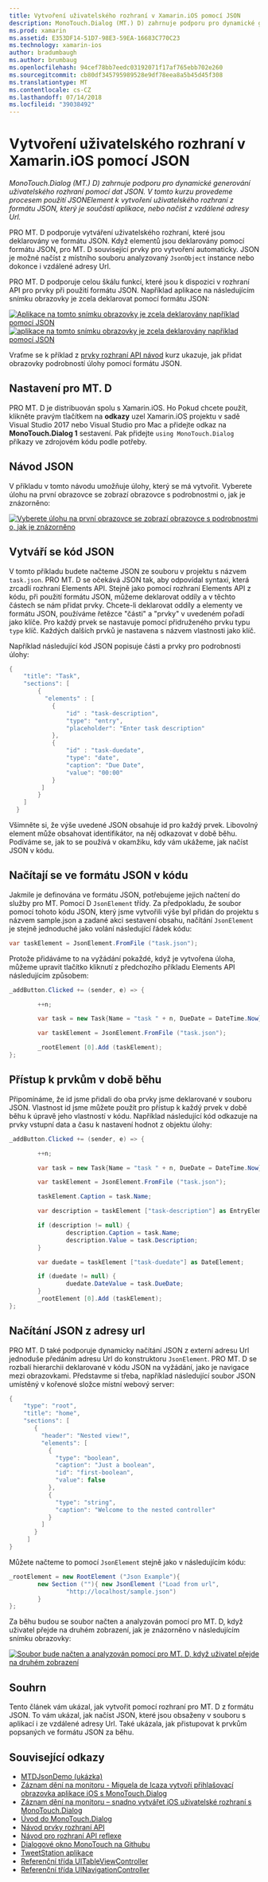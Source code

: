 ```yaml
---
title: Vytvoření uživatelského rozhraní v Xamarin.iOS pomocí JSON
description: MonoTouch.Dialog (MT.) D) zahrnuje podporu pro dynamické generování uživatelského rozhraní pomocí dat JSON. V tomto kurzu provedeme procesem použití JSONElement k vytvoření uživatelského rozhraní z formátu JSON, který je součástí aplikace, nebo načíst z vzdálené adresy Url.
ms.prod: xamarin
ms.assetid: E353DF14-51D7-98E3-59EA-16683C770C23
ms.technology: xamarin-ios
author: bradumbaugh
ms.author: brumbaug
ms.openlocfilehash: 94cef78bb7eedc03192071f17af765ebb702e260
ms.sourcegitcommit: cb80df345795989528e9df78eea8a5b45d45f308
ms.translationtype: MT
ms.contentlocale: cs-CZ
ms.lasthandoff: 07/14/2018
ms.locfileid: "39038492"
---
```

# <a name="using-json-to-create-a-user-interface-in-xamarinios"></a>Vytvoření uživatelského rozhraní v Xamarin.iOS pomocí JSON

_MonoTouch.Dialog (MT.) D) zahrnuje podporu pro dynamické generování uživatelského rozhraní pomocí dat JSON. V tomto kurzu provedeme procesem použití JSONElement k vytvoření uživatelského rozhraní z formátu JSON, který je součástí aplikace, nebo načíst z vzdálené adresy Url._

PRO MT. D podporuje vytváření uživatelského rozhraní, které jsou deklarovány ve formátu JSON. Když elementů jsou deklarovány pomocí formátu JSON, pro MT. D související prvky pro vytvoření automaticky. JSON je možné načíst z místního souboru analyzovaný `JsonObject` instance nebo dokonce i vzdálené adresy Url.

PRO MT. D podporuje celou škálu funkcí, které jsou k dispozici v rozhraní API pro prvky při použití formátu JSON. Například aplikace na následujícím snímku obrazovky je zcela deklarovat pomocí formátu JSON:

[![](json-element-walkthrough-images/01-load-from-file.png "Aplikace na tomto snímku obrazovky je zcela deklarovány například pomocí JSON")](json-element-walkthrough-images/01-load-from-file.png#lightbox) [![](json-element-walkthrough-images/01-load-from-file.png "aplikace na tomto snímku obrazovky je zcela deklarovány například pomocí JSON")](json-element-walkthrough-images/01-load-from-file.png#lightbox)

Vraťme se k příklad z [prvky rozhraní API návod](~/ios/user-interface/monotouch.dialog/elements-api-walkthrough.md) kurz ukazuje, jak přidat obrazovky podrobností úlohy pomocí formátu JSON.

## <a name="setting-up-mtd"></a>Nastavení pro MT. D

PRO MT. D je distribuován spolu s Xamarin.iOS. Ho Pokud chcete použít, klikněte pravým tlačítkem na **odkazy** uzel Xamarin.iOS projektu v sadě Visual Studio 2017 nebo Visual Studio pro Mac a přidejte odkaz na **MonoTouch.Dialog 1** sestavení. Pak přidejte `using MonoTouch.Dialog` příkazy ve zdrojovém kódu podle potřeby.

## <a name="json-walkthrough"></a>Návod JSON

V příkladu v tomto návodu umožňuje úlohy, který se má vytvořit. Vyberete úlohu na první obrazovce se zobrazí obrazovce s podrobnostmi o, jak je znázorněno:

 [![](json-element-walkthrough-images/03-task-list.png "Vyberete úlohu na první obrazovce se zobrazí obrazovce s podrobnostmi o, jak je znázorněno")](json-element-walkthrough-images/03-task-list.png#lightbox)

## <a name="creating-the-json"></a>Vytváří se kód JSON

V tomto příkladu budete načteme JSON ze souboru v projektu s názvem `task.json`. PRO MT. D se očekává JSON tak, aby odpovídal syntaxi, která zrcadlí rozhraní Elements API. Stejně jako pomocí rozhraní Elements API z kódu, při použití formátu JSON, můžeme deklarovat oddíly a v těchto částech se nám přidat prvky. Chcete-li deklarovat oddíly a elementy ve formátu JSON, používáme řetězce "části" a "prvky" v uvedeném pořadí jako klíče. Pro každý prvek se nastavuje pomocí přidruženého prvku typu `type` klíč. Každých dalších prvků je nastavena s názvem vlastnosti jako klíč.

Například následující kód JSON popisuje části a prvky pro podrobnosti úlohy:

```csharp
{
    "title": "Task",
    "sections": [
        {
          "elements" : [
            {
                "id" : "task-description",
                "type": "entry",
                "placeholder": "Enter task description"
            },
            {
                "id" : "task-duedate",
                "type": "date",
                "caption": "Due Date",
                "value": "00:00"
            }
         ]
        }
    ]
  }
```

Všimněte si, že výše uvedené JSON obsahuje id pro každý prvek. Libovolný element může obsahovat identifikátor, na něj odkazovat v době běhu. Podíváme se, jak to se používá v okamžiku, kdy vám ukážeme, jak načíst JSON v kódu.

## <a name="loading-the-json-in-code"></a>Načítají se ve formátu JSON v kódu

Jakmile je definována ve formátu JSON, potřebujeme jejich načtení do služby pro MT. Pomocí D `JsonElement` třídy. Za předpokladu, že soubor pomocí tohoto kódu JSON, který jsme vytvořili výše byl přidán do projektu s názvem sample.json a zadané akci sestavení obsahu, načítání `JsonElement` je stejně jednoduché jako volání následující řádek kódu:

```csharp
var taskElement = JsonElement.FromFile ("task.json");
```

Protože přidáváme to na vyžádání pokaždé, když je vytvořena úloha, můžeme upravit tlačítko kliknutí z předchozího příkladu Elements API následujícím způsobem:

```csharp
_addButton.Clicked += (sender, e) => {

        ++n;

        var task = new Task{Name = "task " + n, DueDate = DateTime.Now};

        var taskElement = JsonElement.FromFile ("task.json");

        _rootElement [0].Add (taskElement);
};
```

## <a name="accessing-elements-at-runtime"></a>Přístup k prvkům v době běhu

Připomínáme, že id jsme přidali do oba prvky jsme deklarované v souboru JSON. Vlastnost id jsme můžete použít pro přístup k každý prvek v době běhu k úpravě jeho vlastností v kódu. Například následující kód odkazuje na prvky vstupní data a času k nastavení hodnot z objektu úlohy:

```csharp
_addButton.Clicked += (sender, e) => {

        ++n;

        var task = new Task{Name = "task " + n, DueDate = DateTime.Now};

        var taskElement = JsonElement.FromFile ("task.json");

        taskElement.Caption = task.Name;

        var description = taskElement ["task-description"] as EntryElement;

        if (description != null) {
                description.Caption = task.Name;
                description.Value = task.Description;       
        }

        var duedate = taskElement ["task-duedate"] as DateElement;

        if (duedate != null) {                
                duedate.DateValue = task.DueDate;
        }
        _rootElement [0].Add (taskElement);
};
```

## <a name="loading-json-from-a-url"></a>Načítání JSON z adresy url

PRO MT. D také podporuje dynamicky načítání JSON z externí adresu Url jednoduše předáním adresu Url do konstruktoru `JsonElement`. PRO MT. D se rozbalí hierarchii deklarované v kódu JSON na vyžádání, jako je navigace mezi obrazovkami. Představme si třeba, například následující soubor JSON umístěný v kořenové složce místní webový server:

```csharp
{
    "type": "root",
    "title": "home",
    "sections": [
       {
         "header": "Nested view!",
         "elements": [
           {
             "type": "boolean",
             "caption": "Just a boolean",
             "id": "first-boolean",
             "value": false
           },
           {
             "type": "string",
             "caption": "Welcome to the nested controller"
           }
         ]
       }
     ]
}
```

Můžete načteme to pomocí `JsonElement` stejně jako v následujícím kódu:

```csharp
_rootElement = new RootElement ("Json Example"){
        new Section (""){ new JsonElement ("Load from url",
                "http://localhost/sample.json")
        }
};
```

Za běhu budou se soubor načten a analyzován pomocí pro MT. D, když uživatel přejde na druhém zobrazení, jak je znázorněno v následujícím snímku obrazovky:

 [![](json-element-walkthrough-images/04-json-web-example.png "Soubor bude načten a analyzován pomocí pro MT. D, když uživatel přejde na druhém zobrazení")](json-element-walkthrough-images/04-json-web-example.png#lightbox)

## <a name="summary"></a>Souhrn

Tento článek vám ukázal, jak vytvořit pomocí rozhraní pro MT. D z formátu JSON. To vám ukázal, jak načíst JSON, které jsou obsaženy v souboru s aplikací i ze vzdálené adresy Url. Také ukázala, jak přistupovat k prvkům popsaných ve formátu JSON za běhu.

## <a name="related-links"></a>Související odkazy

- [MTDJsonDemo (ukázka)](https://developer.xamarin.com/samples/MTDJsonDemo/)
- [Záznam dění na monitoru - Miguela de Icaza vytvoří přihlašovací obrazovka aplikace iOS s MonoTouch.Dialog](http://youtu.be/3butqB1EG0c)
- [Záznam dění na monitoru – snadno vytvářet iOS uživatelské rozhraní s MonoTouch.Dialog](http://youtu.be/j7OC5r8ZkYg)
- [Úvod do MonoTouch.Dialog](~/ios/user-interface/monotouch.dialog/index.md)
- [Návod prvky rozhraní API](~/ios/user-interface/monotouch.dialog/elements-api-walkthrough.md)
- [Návod pro rozhraní API reflexe](~/ios/user-interface/monotouch.dialog/reflection-api-walkthrough.md)
- [Dialogové okno MonoTouch na Githubu](https://github.com/migueldeicaza/MonoTouch.Dialog)
- [TweetStation aplikace](https://github.com/migueldeicaza/TweetStation)
- [Referenční třída UITableViewController](http://developer.apple.com/library/ios/#DOCUMENTATION/UIKit/Reference/UITableViewController_Class/Reference/Reference.html)
- [Referenční třída UINavigationController](http://developer.apple.com/library/ios/#documentation/UIKit/Reference/UINavigationController_Class/Reference/Reference.html)
